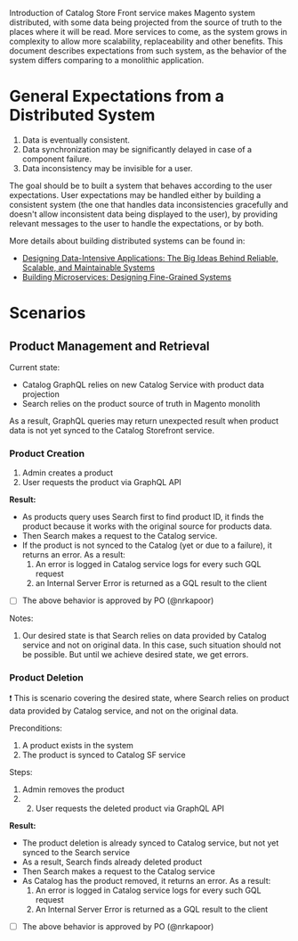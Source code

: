 Introduction of Catalog Store Front service makes Magento system distributed, with some data being projected from the source of truth to the places where it will be read.
More services to come, as the system grows in complexity to allow more scalability, replaceability and other benefits.
This document describes expectations from such system, as the behavior of the system differs comparing to a monolithic application.

# General Expectations from a Distributed System

1. Data is eventually consistent.
2. Data synchronization may be significantly delayed in case of a component failure.
3. Data inconsistency may be invisible for a user.

The goal should be to built a system that behaves according to the user expectations.
User expectations may be handled either by building a consistent system (the one that handles data inconsistencies gracefully and doesn't allow inconsistent data being displayed to the user), by providing relevant messages to the user to handle the expectations, or by both.

More details about building distributed systems can be found in:

* [Designing Data-Intensive Applications: The Big Ideas Behind Reliable, Scalable, and Maintainable Systems](https://www.goodreads.com/book/show/23466395-designing-data-intensive-applications)
* [Building Microservices: Designing Fine-Grained Systems](https://www.goodreads.com/book/show/22512931-building-microservices)

# Scenarios

## Product Management and Retrieval

Current state:

* Catalog GraphQL relies on new Catalog Service with product data projection
* Search relies on the product source of truth in Magento monolith

As a result, GraphQL queries may return unexpected result when product data is not yet synced to the Catalog Storefront service.

### Product Creation

1. Admin creates a product
2. User requests the product via GraphQL API

**Result:**

- As products query uses Search first to find product ID, it finds the product because it works with the original source for products data.
- Then Search makes a request to the Catalog service.
- If the product is not synced to the Catalog (yet or due to a failure), it returns an error. As a result:
   1. An error is logged in Catalog service logs for every such GQL request
   2. an Internal Server Error is returned as a GQL result to the client

* [ ] The above behavior is approved by PO (@nrkapoor)

Notes:

1. Our desired state is that Search relies on data provided by Catalog service and not on original data. In this case, such situation should not be possible. But until we achieve desired state, we get errors.

### Product Deletion

❗ This is scenario covering the desired state, where Search relies on product data provided by Catalog service, and not on the original data.

Preconditions:

1. A product exists in the system
2. The product is synced to Catalog SF service

Steps:

1. Admin removes the product
2. 2. User requests the deleted product via GraphQL API

**Result:**

- The product deletion is already synced to Catalog service, but not yet synced to the Search service
- As a result, Search finds already deleted product
- Then Search makes a request to the Catalog service
- As Catalog has the product removed, it returns an error. As a result:
   1. An error is logged in Catalog service logs for every such GQL request
   2. An Internal Server Error is returned as a GQL result to the client

* [ ] The above behavior is approved by PO (@nrkapoor)